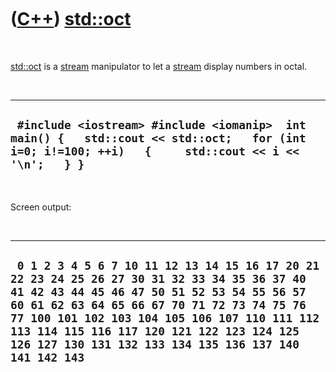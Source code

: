 



 

 

 

 

 

([C++](Cpp.md)) [std::oct](CppOct.md)
=======================================

 

[std::oct](CppOct.md) is a [stream](CppStream.md) manipulator to let a
[stream](CppStream.md) display numbers in octal.

 

  -----------------------------------------------------------------------------------------------------------------------------------------------------
  ` #include <iostream> #include <iomanip>  int main() {   std::cout << std::oct;   for (int i=0; i!=100; ++i)   {     std::cout << i << '\n';   } }`
  -----------------------------------------------------------------------------------------------------------------------------------------------------

 

Screen output:

 

  --------------------------------------------------------------------------------------------------------------------------------------------------------------------------------------------------------------------------------------------------------------------------------------------------------------------------------------------
  ` 0 1 2 3 4 5 6 7 10 11 12 13 14 15 16 17 20 21 22 23 24 25 26 27 30 31 32 33 34 35 36 37 40 41 42 43 44 45 46 47 50 51 52 53 54 55 56 57 60 61 62 63 64 65 66 67 70 71 72 73 74 75 76 77 100 101 102 103 104 105 106 107 110 111 112 113 114 115 116 117 120 121 122 123 124 125 126 127 130 131 132 133 134 135 136 137 140 141 142 143`
  --------------------------------------------------------------------------------------------------------------------------------------------------------------------------------------------------------------------------------------------------------------------------------------------------------------------------------------------

 

 

 

 

 





 



